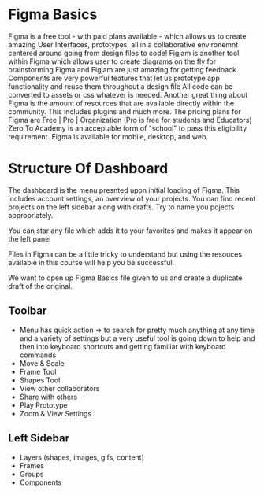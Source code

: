 # Figma Basics

Figma is a free tool - with paid plans available - which allows us to create amazing User Interfaces, prototypes, all in a collaborative environemnt centered around going from design files to code!
Figjam is another tool within Figma which allows user to create diagrams on the fly for brainstorming
Figma and Figjam are just amazing for getting feedback.
Components are very powerful features that let us prototype app functionality and reuse them throughout a design file
All code can be converted to assets or css whatever is needed.
Another great thing about Figma is the amount of resources that are available directly within the community. This includes plugins and much more.
The pricing plans for Figma are Free | Pro | Organization (Pro is free for students and Educators) Zero To Academy is an acceptable form of "school" to pass this eligibility requirement.
Figma is available for mobile, desktop, and web.

# Structure Of Dashboard
The dashboard is the menu presnted upon initial loading of Figma. This includes account settings, an overview of your projects. You can find recent projects on the left sidebar along with drafts. Try to name you pojects appropriately.

You can star any file which adds it to your favorites and makes it appear on the left panel

Files in Figma can be a little tricky to understand but using the resouces available in this course will help you be successful.

We want to open up Figma Basics file given to us and create a duplicate draft of the original.

## Toolbar
- Menu has quick action => to search for pretty much anything at any time
    and a variety of settings but a very useful tool is going down to help and then into keyboard shortcuts and getting familiar with keyboard commands
- Move & Scale
- Frame Tool
- Shapes Tool
- View other collaborators
- Share with others
- Play Prototype
- Zoom & View Settings

## Left Sidebar
- Layers (shapes, images, gifs, content)
- Frames
- Groups
- Components

## 